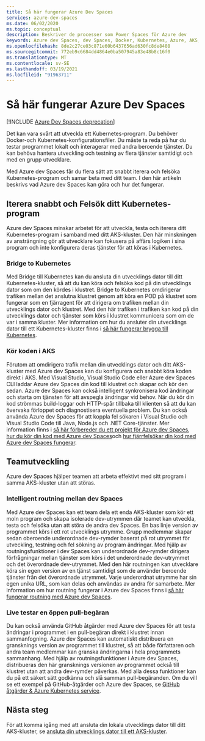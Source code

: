 ```yaml
---
title: Så här fungerar Azure Dev Spaces
services: azure-dev-spaces
ms.date: 06/02/2020
ms.topic: conceptual
description: Beskriver de processer som Power Spaces för Azure dev
keywords: Azure dev Spaces, dev Spaces, Docker, Kubernetes, Azure, AKS, Azure Kubernetes service, containers
ms.openlocfilehash: 8de2c27ce03c871e60b6437656ad630fc8de8408
ms.sourcegitcommit: 772eb9c6684dd4864e0ba507945a83e48b8c16f0
ms.translationtype: MT
ms.contentlocale: sv-SE
ms.lasthandoff: 03/19/2021
ms.locfileid: "91963711"
---
```

# <a name="how-azure-dev-spaces-works"></a>Så här fungerar Azure Dev Spaces

[!INCLUDE [Azure Dev Spaces deprecation](../../includes/dev-spaces-deprecation.md)]

Det kan vara svårt att utveckla ett Kubernetes-program. Du behöver Docker-och Kubernetes-konfigurationsfiler. Du måste ta reda på hur du testar programmet lokalt och interagerar med andra beroende tjänster. Du kan behöva hantera utveckling och testning av flera tjänster samtidigt och med en grupp utvecklare.

Med Azure dev Spaces får du flera sätt att snabbt iterera och felsöka Kubernetes-program och samar beta med ditt team. I den här artikeln beskrivs vad Azure dev Spaces kan göra och hur det fungerar.

## <a name="rapidly-iterate-and-debug-your-kubernetes-application"></a>Iterera snabbt och Felsök ditt Kubernetes-program

Azure dev Spaces minskar arbetet för att utveckla, testa och iterera ditt Kubernetes-program i samband med ditt AKS-kluster. Den här minskningen av ansträngning gör att utvecklare kan fokusera på affärs logiken i sina program och inte konfigurera deras tjänster för att köras i Kubernetes.

### <a name="bridge-to-kubernetes"></a>Bridge to Kubernetes

Med Bridge till Kubernetes kan du ansluta din utvecklings dator till ditt Kubernetes-kluster, så att du kan köra och felsöka kod på din utvecklings dator som om den kördes i klustret. Bridge to Kubernetes omdirigerar trafiken mellan det anslutna klustret genom att köra en POD på klustret som fungerar som en fjärragent för att dirigera om trafiken mellan din utvecklings dator och klustret. Med den här trafiken i trafiken kan kod på din utvecklings dator och tjänster som körs i klustret kommunicera som om de var i samma kluster. Mer information om hur du ansluter din utvecklings dator till ett Kubernetes-kluster finns i [så här fungerar brygga till Kubernetes][how-it-works-bridge-to-kubernetes].

### <a name="run-your-code-in-aks"></a>Kör koden i AKS

Förutom att omdirigera trafik mellan din utvecklings dator och ditt AKS-kluster med Azure dev Spaces kan du konfigurera och snabbt köra koden direkt i AKS. Med Visual Studio, Visual Studio Code eller Azure dev Spaces CLI laddar Azure dev Spaces din kod till klustret och skapar och kör den sedan. Azure dev Spaces kan också intelligent synkronisera kod ändringar och starta om tjänsten för att avspegla ändringar vid behov. När du kör din kod strömmas build-loggar och HTTP-spår tillbaka till klienten så att du kan övervaka förloppet och diagnostisera eventuella problem. Du kan också använda Azure dev Spaces för att koppla fel sökaren i Visual Studio och Visual Studio Code till Java, Node.js och .NET Core-tjänster. Mer information finns i [så här förbereder du ett projekt för Azure dev Spaces][how-it-works-prep], [hur du kör din kod med Azure dev Spaces][how-it-works-up]och [hur fjärrfelsökar din kod med Azure dev Spaces fungerar][how-it-works-remote-debugging].

## <a name="team-development"></a>Teamutveckling

Azure dev Spaces hjälper teamen att arbeta effektivt med sitt program i samma AKS-kluster utan att störas.

### <a name="intelligent-routing-between-dev-spaces"></a>Intelligent routning mellan dev Spaces

Med Azure dev Spaces kan ett team dela ett enda AKS-kluster som kör ett moln program och skapa isolerade dev-utrymmen där teamet kan utveckla, testa och felsöka utan att störa de andra dev Spaces. En bas linje version av programmet körs i ett rot utvecklings utrymme. Grupp medlemmar skapar sedan oberoende underordnade dev-rymder baserat på rot utrymmet för utveckling, testning och fel sökning av program ändringar. Med hjälp av routningsfunktioner i dev Spaces kan underordnade dev-rymder dirigera förfrågningar mellan tjänster som körs i det underordnade dev-utrymmet och det överordnade dev-utrymmet. Med den här routningen kan utvecklare köra sin egen version av en tjänst samtidigt som de använder beroende tjänster från det överordnade utrymmet. Varje underordnat utrymme har sin egen unika URL, som kan delas och användas av andra för samarbete. Mer information om hur routning fungerar i Azure dev Spaces finns i [så här fungerar routning med Azure dev Spaces][how-it-works-routing].

### <a name="live-testing-an-open-pull-request"></a>Live testar en öppen pull-begäran

Du kan också använda GitHub åtgärder med Azure dev Spaces för att testa ändringar i programmet i en pull-begäran direkt i klustret innan sammanfogning. Azure dev Spaces kan automatiskt distribuera en gransknings version av programmet till klustret, så att både författaren och andra team medlemmar kan granska ändringarna i hela programmets sammanhang. Med hjälp av routningsfunktioner i Azure dev Spaces, distribueras den här gransknings versionen av programmet också till klustret utan att andra dev-rymder påverkas. Med alla dessa funktioner kan du på ett säkert sätt godkänna och slå samman pull-begäranden. Om du vill se ett exempel på GitHub-åtgärder och Azure dev Spaces, se [GitHub åtgärder & Azure Kubernetes service][pr-flow].

## <a name="next-steps"></a>Nästa steg

För att komma igång med att ansluta din lokala utvecklings dator till ditt AKS-kluster, se [ansluta din utvecklings dator till ett AKS-kluster][connect].


[connect]: https://code.visualstudio.com/docs/containers/bridge-to-kubernetes
[how-it-works-bridge-to-kubernetes]: /visualstudio/containers/overview-bridge-to-kubernetes
[how-it-works-prep]: how-dev-spaces-works-prep.md
[how-it-works-remote-debugging]: how-dev-spaces-works-remote-debugging.md
[how-it-works-routing]: how-dev-spaces-works-routing.md
[how-it-works-up]: how-dev-spaces-works-up.md
[pr-flow]: how-to/github-actions.md
[routing]: #team-development